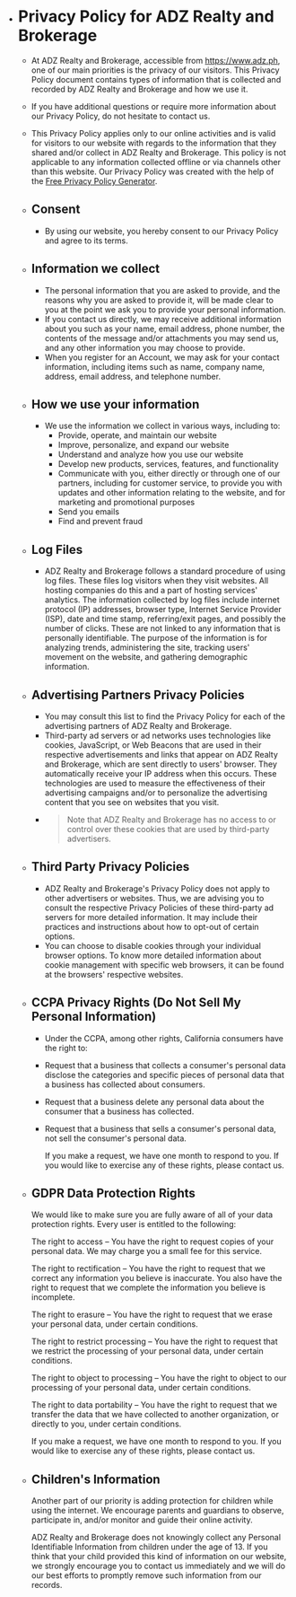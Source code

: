 - # Privacy Policy for ADZ Realty and Brokerage
	- At ADZ Realty and Brokerage, accessible from https://www.adz.ph, one of our main priorities is the privacy of our visitors. This Privacy Policy document contains types of information that is collected and recorded by ADZ Realty and Brokerage and how we use it.
	- If you have additional questions or require more information about our Privacy Policy, do not hesitate to contact us.
	- This Privacy Policy applies only to our online activities and is valid for visitors to our website with regards to the information that they shared and/or collect in ADZ Realty and Brokerage. This policy is not applicable to any information collected offline or via channels other than this website. Our Privacy Policy was created with the help of the [Free Privacy Policy Generator](https://www.privacypolicygenerator.info/).
	- ## Consent
		- By using our website, you hereby consent to our Privacy Policy and agree to its terms.
	- ## Information we collect
		- The personal information that you are asked to provide, and the reasons why you are asked to provide it, will be made clear to you at the point we ask you to provide your personal information.
		- If you contact us directly, we may receive additional information about you such as your name, email address, phone number, the contents of the message and/or attachments you may send us, and any other information you may choose to provide.
		- When you register for an Account, we may ask for your contact information, including items such as name, company name, address, email address, and telephone number.
	- ## How we use your information
		- We use the information we collect in various ways, including to:
			- Provide, operate, and maintain our website
			- Improve, personalize, and expand our website
			- Understand and analyze how you use our website
			- Develop new products, services, features, and functionality
			- Communicate with you, either directly or through one of our partners, including for customer service, to provide you with updates and other information relating to the website, and for marketing and promotional purposes
			- Send you emails
			- Find and prevent fraud
	- ## Log Files
		- ADZ Realty and Brokerage follows a standard procedure of using log files. These files log visitors when they visit websites. All hosting companies do this and a part of hosting services' analytics. The information collected by log files include internet protocol (IP) addresses, browser type, Internet Service Provider (ISP), date and time stamp, referring/exit pages, and possibly the number of clicks. These are not linked to any information that is personally identifiable. The purpose of the information is for analyzing trends, administering the site, tracking users' movement on the website, and gathering demographic information.
	- ## Advertising Partners Privacy Policies
		- You may consult this list to find the Privacy Policy for each of the advertising partners of ADZ Realty and Brokerage.
		- Third-party ad servers or ad networks uses technologies like cookies, JavaScript, or Web Beacons that are used in their respective advertisements and links that appear on ADZ Realty and Brokerage, which are sent directly to users' browser. They automatically receive your IP address when this occurs. These technologies are used to measure the effectiveness of their advertising campaigns and/or to personalize the advertising content that you see on websites that you visit.
		- > Note that ADZ Realty and Brokerage has no access to or control over these cookies that are used by third-party advertisers.
	- ## Third Party Privacy Policies
		- ADZ Realty and Brokerage's Privacy Policy does not apply to other advertisers or websites. Thus, we are advising you to consult the respective Privacy Policies of these third-party ad servers for more detailed information. It may include their practices and instructions about how to opt-out of certain options.
		- You can choose to disable cookies through your individual browser options. To know more detailed information about cookie management with specific web browsers, it can be found at the browsers' respective websites.
	- ## CCPA Privacy Rights (Do Not Sell My Personal Information)
		- Under the CCPA, among other rights, California consumers have the right to:
		- Request that a business that collects a consumer's personal data disclose the categories and specific pieces of personal data that a business has collected about consumers.
		- Request that a business delete any personal data about the consumer that a business has collected.
		- Request that a business that sells a consumer's personal data, not sell the consumer's personal data.
		  
		  If you make a request, we have one month to respond to you. If you would like to exercise any of these rights, please contact us.
	- ## GDPR Data Protection Rights
	  
	  We would like to make sure you are fully aware of all of your data protection rights. Every user is entitled to the following:
	  
	  The right to access – You have the right to request copies of your personal data. We may charge you a small fee for this service.
	  
	  The right to rectification – You have the right to request that we correct any information you believe is inaccurate. You also have the right to request that we complete the information you believe is incomplete.
	  
	  The right to erasure – You have the right to request that we erase your personal data, under certain conditions.
	  
	  The right to restrict processing – You have the right to request that we restrict the processing of your personal data, under certain conditions.
	  
	  The right to object to processing – You have the right to object to our processing of your personal data, under certain conditions.
	  
	  The right to data portability – You have the right to request that we transfer the data that we have collected to another organization, or directly to you, under certain conditions.
	  
	  If you make a request, we have one month to respond to you. If you would like to exercise any of these rights, please contact us.
	- ## Children's Information
	  
	  Another part of our priority is adding protection for children while using the internet. We encourage parents and guardians to observe, participate in, and/or monitor and guide their online activity.
	  
	  ADZ Realty and Brokerage does not knowingly collect any Personal Identifiable Information from children under the age of 13. If you think that your child provided this kind of information on our website, we strongly encourage you to contact us immediately and we will do our best efforts to promptly remove such information from our records.